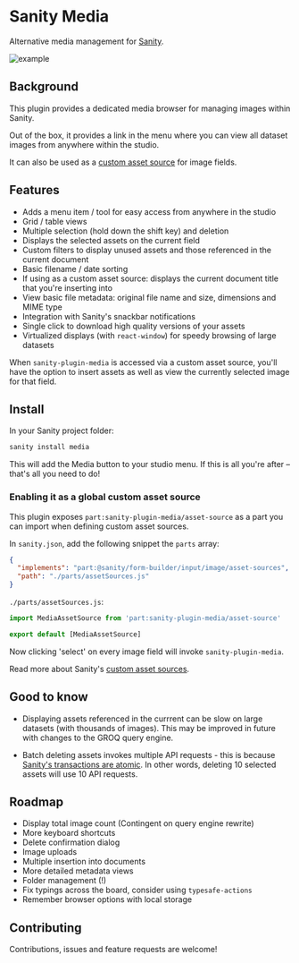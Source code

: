 # Sanity Media

Alternative media management for [Sanity](https://www.sanity.io/).

![example](https://user-images.githubusercontent.com/209129/69345186-a013b680-0c68-11ea-9aae-0425c54bbe86.jpg)

## Background

This plugin provides a dedicated media browser for managing images within Sanity.

Out of the box, it provides a link in the menu where you can view all dataset images from anywhere within the studio.

It can also be used as a [custom asset source](https://www.sanity.io/docs/custom-asset-sources) for image fields.

## Features

- Adds a menu item / tool for easy access from anywhere in the studio
- Grid / table views
- Multiple selection (hold down the shift key) and deletion
- Displays the selected assets on the current field
- Custom filters to display unused assets and those referenced in the current document
- Basic filename / date sorting
- If using as a custom asset source: displays the current document title that you're inserting into
- View basic file metadata: original file name and size, dimensions and MIME type
- Integration with Sanity's snackbar notifications
- Single click to download high quality versions of your assets
- Virtualized displays (with `react-window`) for speedy browsing of large datasets

When `sanity-plugin-media` is accessed via a custom asset source, you'll have the option to insert assets as well as view the currently selected image for that field.

## Install

In your Sanity project folder:

```sh
sanity install media
```

This will add the Media button to your studio menu. If this is all you're after – that's all you need to do!

### Enabling it as a global custom asset source

This plugin exposes `part:sanity-plugin-media/asset-source` as a part you can import when defining custom asset sources.

In `sanity.json`, add the following snippet the `parts` array:

```json
{
  "implements": "part:@sanity/form-builder/input/image/asset-sources",
  "path": "./parts/assetSources.js"
}
```

`./parts/assetSources.js`:

```js
import MediaAssetSource from 'part:sanity-plugin-media/asset-source'

export default [MediaAssetSource]
```

Now clicking 'select' on every image field will invoke `sanity-plugin-media`.

Read more about Sanity's [custom asset sources](https://www.sanity.io/docs/custom-asset-sources).

## Good to know

- Displaying assets referenced in the currrent can be slow on large datasets (with thousands of images). This may be improved in future with changes to the GROQ query engine.

- Batch deleting assets invokes multiple API requests - this is because [Sanity's transactions are atomic](https://www.sanity.io/docs/transactions). In other words, deleting 10 selected assets will use 10 API requests.

## Roadmap

- Display total image count (Contingent on query engine rewrite)
- More keyboard shortcuts
- Delete confirmation dialog
- Image uploads
- Multiple insertion into documents
- More detailed metadata views
- Folder management (!)
- Fix typings across the board, consider using `typesafe-actions`
- Remember browser options with local storage

## Contributing

Contributions, issues and feature requests are welcome!
